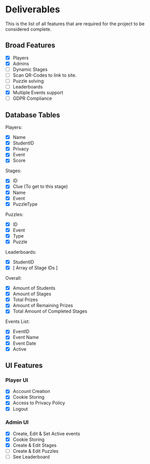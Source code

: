 # Deliverables

This is the list of all features that are required for the project to be considered complete.

## Broad Features

- [x] Players
- [x] Admins
- [ ] Dynamic Stages
- [ ] Scan QR-Codes to link to site.
- [ ] Puzzle solving
- [ ] Leaderboards
- [x] Multiple Events support
- [ ] GDPR Compliance

## Database Tables

Players:

- [x] Name
- [x] StudentID
- [x] Privacy
- [x] Event
- [x] Score

Stages:

- [x] ID
- [x] Clue (To get to this stage)
- [x] Name
- [x] Event
- [x] PuzzleType

Puzzles:

- [x] ID
- [x] Event
- [x] Type
- [x] Puzzle

Leaderboards:

- [x] StudentID
- [x] [ Array of Stage IDs ]

Overall:

- [x] Amount of Students
- [x] Amount of Stages
- [x] Total Prizes
- [x] Amount of Remaining Prizes
- [x] Total Amount of Completed Stages

Events List:

- [x] EventID
- [x] Event Name
- [x] Event Date
- [x] Active

## UI Features

### Player UI

- [x] Account Creation
- [x] Cookie Storing
- [x] Access to Privacy Policy
- [x] Logout

### Admin UI

- [x] Create, Edit & Set Active events
- [x] Cookie Storing
- [x] Create & Edit Stages
- [ ] Create & Edit Puzzles
- [ ] See Leaderboard
